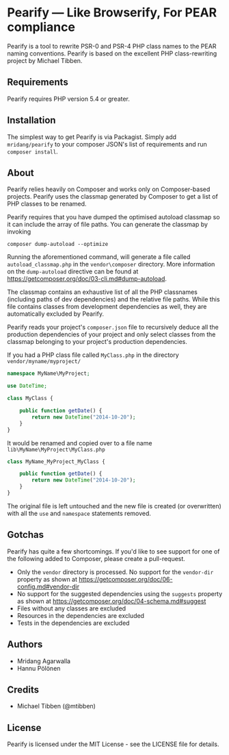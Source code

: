 # Pearify — Like Browserify, For PEAR compliance

Pearify is a tool to rewrite PSR-0 and PSR-4 PHP class names to the PEAR naming conventions. Pearify
is based on the excellent PHP class-rewriting project by Michael Tibben.

Requirements
------------

Pearify requires PHP version 5.4 or greater.

Installation
------------

The simplest way to get Pearify is via Packagist. Simply add `mridang/pearify` to your composer JSON's
list of requirements and run `composer install`.

About
------------

Pearify relies heavily on Composer and works only on Composer-based projects. Pearify uses the classmap
generated by Composer to get a list of PHP classes to be renamed.

Pearify requires that you have dumped the optimised autoload classmap so it can include the
array of file paths. You can generate the classmap by invoking

```
composer dump-autoload --optimize
```

Running the aforementioned command, will generate a file called `autoload_classmap.php` in the 
`vendor\composer` directory. More information on the `dump-autoload` directive can be found at
https://getcomposer.org/doc/03-cli.md#dump-autoload. 

The classmap contains an exhaustive list of all the PHP classnames (including paths of dev 
dependencies) and the relative file paths. While this file contains classes from development
dependencies as well, they are automatically excluded by Pearify.

Pearify reads your project's `composer.json` file to recursively deduce all the production
dependencies of your project and only select classes from the classmap belonging to your project's
production dependencies.

If you had a PHP class file called `MyClass.php` in the directory `vendor/myname/myproject/`

```php
namespace MyName\MyProject;

use DateTime;

class MyClass {

    public function getDate() {
        return new DateTime("2014-10-20");
    }
}
```

It would be renamed and copied over to a file name `lib\MyName\MyProject\MyClass.php`

```php
class MyName_MyProject_MyClass {

    public function getDate() {
        return new DateTime("2014-10-20");
    }
}
```

The original file is left untouched and the new file is created (or overwritten) with all the `use`
and `namespace` statements removed.


Gotchas
-------

Pearify has quite a few shortcomings. If you'd like to see support for one of the following added to
Composer, please create a pull-request.

* Only the `vendor` directory is processed. No support for the `vendor-dir` property as shown at 
https://getcomposer.org/doc/06-config.md#vendor-dir
* No support for the suggested dependencies using the `suggests` property as shown at
https://getcomposer.org/doc/04-schema.md#suggest
* Files without any classes are excluded
* Resources in the dependencies are excluded
* Tests in the dependencies are excluded

Authors
-------

* Mridang Agarwalla
* Hannu Pölönen

Credits
-------

* Michael Tibben (@mtibben)

License
-------

Pearify is licensed under the MIT License - see the LICENSE file for details.
